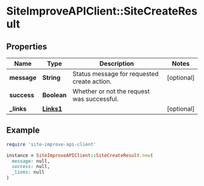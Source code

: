 # SiteImproveAPIClient::SiteCreateResult

## Properties

| Name | Type | Description | Notes |
| ---- | ---- | ----------- | ----- |
| **message** | **String** | Status message for requested create action. | [optional] |
| **success** | **Boolean** | Whether or not the request was successful. |  |
| **_links** | [**Links1**](Links1.md) |  | [optional] |

## Example

```ruby
require 'site-improve-api-client'

instance = SiteImproveAPIClient::SiteCreateResult.new(
  message: null,
  success: null,
  _links: null
)
```

